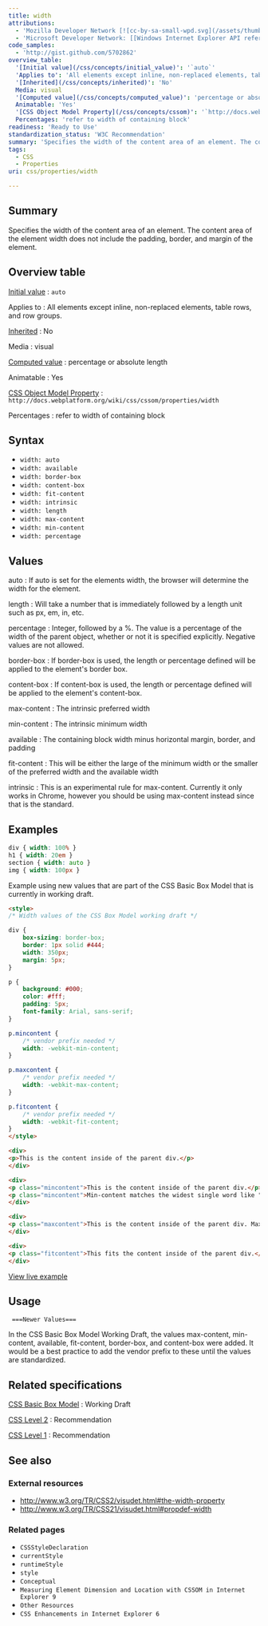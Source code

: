 ```yaml
---
title: width
attributions:
  - 'Mozilla Developer Network [![cc-by-sa-small-wpd.svg](/assets/thumb/8/8c/cc-by-sa-small-wpd.svg/120px-cc-by-sa-small-wpd.svg.png)](http://creativecommons.org/licenses/by-sa/3.0/us/): [Article](https://developer.mozilla.org/en-US/docs/Web/CSS/width)'
  - 'Microsoft Developer Network: [[Windows Internet Explorer API reference](http://msdn.microsoft.com/en-us/library/ie/hh828809%28v=vs.85%29.aspx) Article]'
code_samples:
  - 'http://gist.github.com/5702862'
overview_table:
  '[Initial value](/css/concepts/initial_value)': '`auto`'
  'Applies to': 'All elements except inline, non-replaced elements, table rows, and row groups.'
  '[Inherited](/css/concepts/inherited)': 'No'
  Media: visual
  '[Computed value](/css/concepts/computed_value)': 'percentage or absolute length'
  Animatable: 'Yes'
  '[CSS Object Model Property](/css/concepts/cssom)': '`http://docs.webplatform.org/wiki/css/cssom/properties/width`'
  Percentages: 'refer to width of containing block'
readiness: 'Ready to Use'
standardization_status: 'W3C Recommendation'
summary: 'Specifies the width of the content area of an element. The content area of the element width does not include the padding, border, and margin of the element.'
tags:
  - CSS
  - Properties
uri: css/properties/width

---
```

## Summary

Specifies the width of the content area of an element. The content area of the element width does not include the padding, border, and margin of the element.

## Overview table

[Initial value](/css/concepts/initial_value)
:   `auto`

Applies to
:   All elements except inline, non-replaced elements, table rows, and row groups.

[Inherited](/css/concepts/inherited)
:   No

Media
:   visual

[Computed value](/css/concepts/computed_value)
:   percentage or absolute length

Animatable
:   Yes

[CSS Object Model Property](/css/concepts/cssom)
:   `http://docs.webplatform.org/wiki/css/cssom/properties/width`

Percentages
:   refer to width of containing block

## Syntax

-   `width: auto`
-   `width: available`
-   `width: border-box`
-   `width: content-box`
-   `width: fit-content`
-   `width: intrinsic`
-   `width: length`
-   `width: max-content`
-   `width: min-content`
-   `width: percentage`

## Values

auto
:   If auto is set for the elements width, the browser will determine the width for the element.

length
:   Will take a number that is immediately followed by a length unit such as px, em, in, etc.

percentage
:   Integer, followed by a %. The value is a percentage of the width of the parent object, whether or not it is specified explicitly. Negative values are not allowed.

border-box
:   If border-box is used, the length or percentage defined will be applied to the element's border box.

content-box
:   If content-box is used, the length or percentage defined will be applied to the element's content-box.

max-content
:   The intrinsic preferred width

min-content
:   The intrinsic minimum width

available
:   The containing block width minus horizontal margin, border, and padding

fit-content
:   This will be either the large of the minimum width or the smaller of the preferred width and the available width

intrinsic
:   This is an experimental rule for max-content. Currently it only works in Chrome, however you should be using max-content instead since that is the standard.

## Examples

``` css
div { width: 100% }
h1 { width: 20em }
section { width: auto }
img { width: 100px }
```

Example using new values that are part of the CSS Basic Box Model that is currently in working draft.

``` html
<style>
/* Width values of the CSS Box Model working draft */

div {
    box-sizing: border-box;
    border: 1px solid #444;
    width: 350px;
    margin: 5px;
}

p {
    background: #000;
    color: #fff;
    padding: 5px;
    font-family: Arial, sans-serif;
}

p.mincontent {
    /* vendor prefix needed */
    width: -webkit-min-content;
}

p.maxcontent {
    /* vendor prefix needed */
    width: -webkit-max-content;
}

p.fitcontent {
    /* vendor prefix needed */
    width: -webkit-fit-content;
}
</style>

<div>
<p>This is the content inside of the parent div.</p>
</div>

<div>
<p class="mincontent">This is the content inside of the parent div.</p>
<p class="mincontent">Min-content matches the widest single word like "Antidisestablishmentarianism".</p>
</div>

<div>
<p class="maxcontent">This is the content inside of the parent div. Max-content expands to fit the content.</p>
</div>

<div>
<p class="fitcontent">This fits the content inside of the parent div.</p>
</div>
```

[View live example](http://code.webplatform.org/gist/5702862)

## Usage

     ===Newer Values===

In the CSS Basic Box Model Working Draft, the values max-content, min-content, available, fit-content, border-box, and content-box were added. It would be a best practice to add the vendor prefix to these until the values are standardized.

## Related specifications

[CSS Basic Box Model](http://dev.w3.org/csswg/css-box/#the-width-and-height-properties)
:   Working Draft

[CSS Level 2](http://www.w3.org/TR/CSS2/visudet.html#the-width-property)
:   Recommendation

[CSS Level 1](http://www.w3.org/TR/CSS1/#width)
:   Recommendation

## See also

### External resources

-   <http://www.w3.org/TR/CSS2/visudet.html#the-width-property>
-   <http://www.w3.org/TR/CSS21/visudet.html#propdef-width>

### Related pages

-   `CSSStyleDeclaration`
-   `currentStyle`
-   `runtimeStyle`
-   `style`
-   `Conceptual`
-   `Measuring Element Dimension and Location with CSSOM in Internet Explorer 9`
-   `Other Resources`
-   `CSS Enhancements in Internet Explorer 6`
